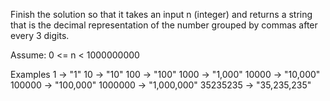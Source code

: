 Finish the solution so that it takes an input n (integer) and returns a string that is the decimal representation of the number grouped by commas after every 3 digits.

Assume: 0 <= n < 1000000000

Examples
       1  ->           "1"
      10  ->          "10"
     100  ->         "100"
    1000  ->       "1,000"
   10000  ->      "10,000"
  100000  ->     "100,000"
 1000000  ->   "1,000,000"
35235235  ->  "35,235,235"